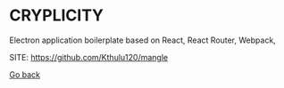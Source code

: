 # CRYPLICITY
 
 Electron application boilerplate based on React, React Router, Webpack,
 
 SITE: https://github.com/Kthulu120/mangle

 [Go back](https://portable-linux-apps.github.io/apps.html)
